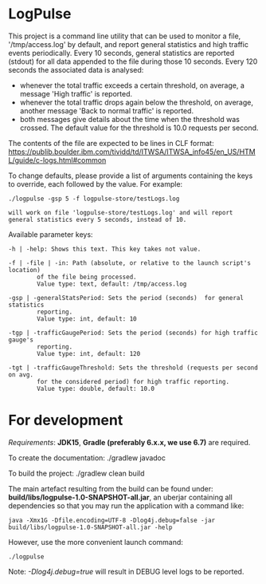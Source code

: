 # LogPulse

This project is a command line utility that can be used to monitor a file, '/tmp/access.log' by default, and report general statistics and high traffic events periodically.
Every 10 seconds, general statistics are reported (stdout) for all data appended to the file during those 10 seconds. 
Every 120 seconds the associated data is analysed: 

  - whenever the total traffic exceeds a certain threshold, on average, a message 'High traffic' is reported. 
  - whenever the total traffic drops again below the threshold, on average, another message 'Back to normal traffic' is reported. 
  - both messages give details about the time when the threshold was crossed. The default value for the  threshold is 10.0 requests per second. 
                    
The contents of the file are expected to be lines in CLF format:
https://publib.boulder.ibm.com/tividd/td/ITWSA/ITWSA_info45/en_US/HTML/guide/c-logs.html#common
                    
To change defaults, please provide a list of arguments containing the keys to override, each followed by the value. For example:

    ./logpulse -gsp 5 -f logpulse-store/testLogs.log                         
    
    will work on file 'logpulse-store/testLogs.log' and will report 
    general statistics every 5 seconds, instead of 10.

Available parameter keys:

    -h | -help: Shows this text. This key takes not value.
                    
    -f | -file | -in: Path (absolute, or relative to the launch script's location) 
            of the file being processed. 
            Value type: text, default: /tmp/access.log
                            
    -gsp | -generalStatsPeriod: Sets the period (seconds)  for general statistics 
            reporting. 
            Value type: int, default: 10
                             
    -tgp | -trafficGaugePeriod: Sets the period (seconds) for high traffic gauge's 
            reporting. 
            Value type: int, default: 120
                            
    -tgt | -trafficGaugeThreshold: Sets the threshold (requests per second on avg. 
            for the considered period) for high traffic reporting. 
            Value type: double, default: 10.0 

# For development

_Requirements_: **JDK15**, **Gradle (preferably 6.x.x, we use 6.7)** are required.

To create the documentation: ./gradlew javadoc

To build the project:        ./gradlew clean build

The main artefact resulting from the build can be found under: **build/libs/logpulse-1.0-SNAPSHOT-all.jar**,
an uberjar containing all dependencies so that you may run the application with a command like:

    java -Xmx1G -Dfile.encoding=UTF-8 -Dlog4j.debug=false -jar build/libs/logpulse-1.0-SNAPSHOT-all.jar -help
    
However, use the more convenient launch command: 

    ./logpulse
    
Note: *-Dlog4j.debug=true* will result in DEBUG level logs to be reported.




            
